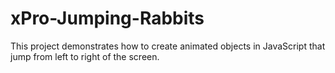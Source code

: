 # xPro-Jumping-Rabbits
This project demonstrates how to create animated objects in JavaScript that jump from left to right of the screen.
